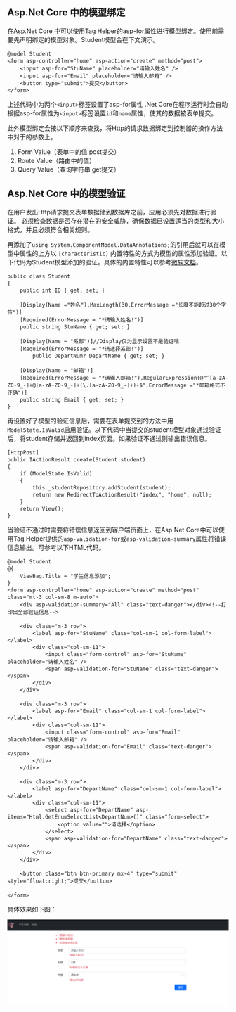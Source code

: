 ## Asp.Net Core 中的模型绑定
在Asp.Net Core 中可以使用Tag Helper的asp-for属性进行模型绑定。使用前需要先声明绑定的模型对象。Student模型会在下文演示。
```
@model Student
<form asp-controller="home" asp-action="create" method="post">
    <input asp-for="StuName" placeholder="请输入姓名" />
    <input asp-for="Email" placeholder="请输入邮箱" />
    <button type="submit">提交</button>
</form>
```
上述代码中为两个`<input>`标签设置了asp-for属性 .Net Core在程序运行时会自动根据asp-for属性为`<input>`标签设置`id`和`name`属性，使其的数据被表单提交。

此外模型绑定会按以下顺序来查找，将Http的请求数据绑定到控制器的操作方法中对于的参数上。
1. Form Value（表单中的值 post提交）
2. Route Value（路由中的值）
3. Query Value（查询字符串 get提交）
## Asp.Net Core 中的模型验证
在用户发出Http请求提交表单数据储到数据库之前，应用必须先对数据进行验证。 必须检查数据是否存在潜在的安全威胁，确保数据已设置适当的类型和大小格式，并且必须符合相关规则。 

再添加了`using System.ComponentModel.DataAnnotations;`的引用后就可以在模型中属性的上方以 `[characteristic]` 内置特性的方式为模型的属性添加验证。以下代码为Student模型添加的验证。具体的内置特性可以参考[微软文档](https://docs.microsoft.com/zh-cn/aspnet/core/mvc/models/validation?view=aspnetcore-6.0#built-in-attributes)。
```
public class Student
{
    public int ID { get; set; }

    [Display(Name ="姓名"),MaxLength(30,ErrorMessage ="长度不能超过30个字符")]
    [Required(ErrorMessage = "*请输入姓名!")] 
    public string StuName { get; set; }

    [Display(Name = "系部")]//Display仅为显示设置不是验证哦
    [Required(ErrorMessage = "*请选择系部!")]
        public DepartNum? DepartName { get; set; }

    [Display(Name = "邮箱")]
    [Required(ErrorMessage = "*请输入邮箱!"),RegularExpression(@"^[a-zA-Z0-9_-]+@[a-zA-Z0-9_-]+(\.[a-zA-Z0-9_-]+)+$",ErrorMessage ="*邮箱格式不正确")]
    public string Email { get; set; }
}
```
再设置好了模型的验证信息后，需要在表单提交到的方法中用`ModelState.IsValid`启用验证。以下代码中当提交的student模型对象通过验证后，将student存储并返回到index页面。如果验证不通过则输出错误信息。
```
[HttpPost]
public IActionResult create(Student student)
{
    if (ModelState.IsValid)
    {
        this._studentRepository.addStudent(student);
        return new RedirectToActionResult("index", "home", null);
    }
    return View();
}
```
当验证不通过时需要将错误信息返回到客户端页面上，在Asp.Net Core中可以使用Tag Helper提供的`asp-validation-for`或`asp-validation-summary`属性将错误信息输出。可参考以下HTML代码。
```
@model Student
@{
    ViewBag.Title = "学生信息添加";
}
<form asp-controller="home" asp-action="create" method="post" class="mt-3 col-sm-8 m-auto">
    <div asp-validation-summary="All" class="text-danger"></div><!--打印出全部验证信息-->

    <div class="m-3 row">
        <label asp-for="StuName" class="col-sm-1 col-form-label"></label>
        <div class="col-sm-11">
            <input class="form-control" asp-for="StuName" placeholder="请输入姓名" />
            <span asp-validation-for="StuName" class="text-danger"></span>
        </div>
    </div>

    <div class="m-3 row">
        <label asp-for="Email" class="col-sm-1 col-form-label"></label>
        <div class="col-sm-11">
            <input class="form-control" asp-for="Email" placeholder="请输入邮箱" />
            <span asp-validation-for="Email" class="text-danger"></span>
        </div>
    </div>

    <div class="m-3 row">
        <label asp-for="DepartName" class="col-sm-1 col-form-label"></label>
        <div class="col-sm-11">
            <select asp-for="DepartName" asp-items="Html.GetEnumSelectList<DepartNum>()" class="form-select">
                <option value="">请选择</option>
            </select>
            <span asp-validation-for="DepartName" class="text-danger"></span>
        </div>
    </div>

    <button class="btn btn-primary mx-4" type="submit" style="float:right;">提交</button>

</form>
```
具体效果如下图：

![效果图](img/2021-12-16_3.png)
